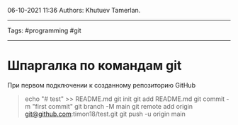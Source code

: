 06-10-2021
11:36
Authors: Khutuev Tamerlan.
***
Tags: #programming #git
***
# Шпаргалка по командам git

При первом подключении к созданному репозиторию GitHub
>echo "# test" >> README.md
git init
git add README.md
git commit -m "first commit"
git branch -M main
git remote add origin git@github.com:timon18/test.git
git push -u origin main
